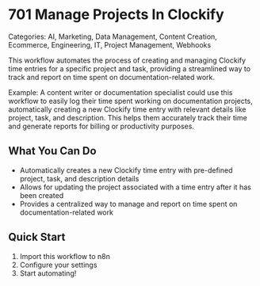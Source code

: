 # 701 Manage Projects In Clockify

Categories: AI, Marketing, Data Management, Content Creation, Ecommerce, Engineering, IT, Project Management, Webhooks

This workflow automates the process of creating and managing Clockify time entries for a specific project and task, providing a streamlined way to track and report on time spent on documentation-related work.

Example: A content writer or documentation specialist could use this workflow to easily log their time spent working on documentation projects, automatically creating a new Clockify time entry with relevant details like project, task, and description. This helps them accurately track their time and generate reports for billing or productivity purposes.

## What You Can Do
- Automatically creates a new Clockify time entry with pre-defined project, task, and description details
- Allows for updating the project associated with a time entry after it has been created
- Provides a centralized way to manage and report on time spent on documentation-related work

## Quick Start
1. Import this workflow to n8n
2. Configure your settings
3. Start automating!


